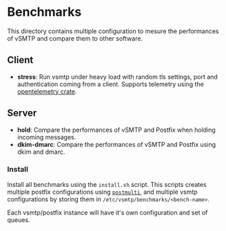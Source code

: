 # Benchmarks

This directory contains multiple configuration to mesure the performances of vSMTP and compare them to other software.

## Client

* **stress**: Run vsmtp under heavy load with random tls settings, port and authentication coming from a client. Supports telemetry using the [opentelemetry crate](https://crates.io/crates/opentelemetry).

## Server

* **hold**: Compare the performances of vSMTP and Postfix when holding incoming messages.
* **dkim-dmarc**: Compare the performances of vSMTP and Postfix using dkim and dmarc.

### Install

Install all benchmarks using the `install.sh` script. This scripts creates multiple postfix configurations using [`postmulti`](https://www.postfix.org/MULTI_INSTANCE_README.html), and multiple vsmtp configurations by storing them in `/etc/vsmtp/benchmarks/<bench-name>`.

Each vsmtp/postfix instance will have it's own configuration and set of queues.
